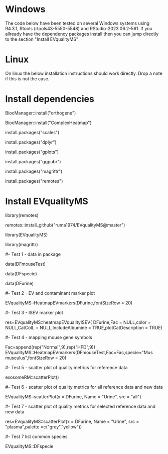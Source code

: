 # Windows
The code below have been tested on several Windows systems using R4.3.1, Rtools (rtools43-5550-5548) and RStudio-2023.06.2-561. If you allready have the dependency packages install then you can jump directly to the section "Install EVqualityMS"

# Linux
On linux the below installation instructions should work directly. Drop a note if this is not the case.

# Install dependencies

BiocManager::install("orthogene")

BiocManager::install("ComplexHeatmap")

install.packages("scales")

install.packages("dplyr")

install.packages("gplots")

install.packages("ggpubr")

install.packages("magrittr")

install.packages("remotes")

# Install EVqualityMS

library(remotes)

remotes::install_github("ruma1974/EVqualityMS@master")

library(EVqualityMS)

library(magrittr)

#- Test 1 - data in package

data(DFmouseTest)

data(DFspecie)

data(DFurine)

#- Test 2 - EV and contaminant marker plot

EVqualityMS::HeatmapEVmarkers(DFurine,fontSizeRow = 20)

#- Test 3 - ISEV marker plot

res=EVqualityMS::heatmapEVqualityISEV( DFurine,Fac = NULL,color = NULL,CatColL = NULL,IncludeAlbumine = TRUE,plotCatDescription = TRUE)

#- Test 4 - mapping mouse gene symbols

Fac=append(rep("Normal",9),rep("HFD",9))
EVqualityMS::HeatmapEVmarkers(DFmouseTest,Fac=Fac,specie="Mus musculus",fontSizeRow = 20)

#- Test 5 - scatter plot of quality metrics for reference data

exosomeRM::scatterPlot()

#- Test 6 - scatter plot of quality metrics for all reference data and new data

EVqualityMS::scatterPlot(x = DFurine, Name = "Urine", src = "all")

#- Test 7 - scatter plot of quality metrics for selected reference data and new data

res=EVqualityMS::scatterPlot(x = DFurine, Name = "Urine", src = "plasma",palette =c("grey","yellow"))

#- Test 7 list common species

EVqualityMS::DFspecie
